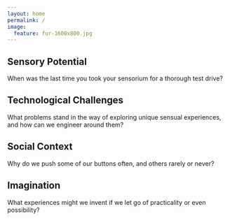 ```yaml
---
layout: home
permalink: /
image:
  feature: fur-1600x800.jpg
---
```


<div class="tiles">

<div class="tile">
  <h2 class="post-title">Sensory Potential</h2>
  <p class="post-excerpt">When was the last time you took your sensorium for a thorough test drive?</p>
</div><!-- /.tile -->

<div class="tile">
  <h2 class="post-title">Technological Challenges</h2>
  <p class="post-excerpt">What problems stand in the way of exploring unique sensual experiences, and how can we engineer around them?</p>
</div><!-- /.tile -->

<div class="tile">
  <h2 class="post-title">Social Context</h2>
  <p class="post-excerpt">Why do we push some of our buttons often, and others rarely or never?</p>
</div><!-- /.tile -->

<div class="tile">
  <h2 class="post-title">Imagination</h2>
  <p class="post-excerpt">What experiences might we invent if we let go of practicality or even possibility?</p>
</div><!-- /.tile -->

</div><!-- /.tiles -->
